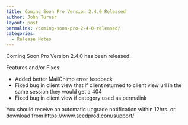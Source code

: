 ```yaml
---
title: Coming Soon Pro Version 2.4.0 Released
author: John Turner
layout: post
permalink: /coming-soon-pro-2-4-0-released/
categories:
  - Release Notes
---
```

Coming Soon Pro Version 2.4.0 has been released.

Features and/or Fixes:

  * Added better MailChimp error feedback
  * Fixed bug in client view that if client returned to client view url in the same session they would get a 404
  * Fixed bug in client view if category used as permalink

You should receive an automatic upgrade notification within 12hrs. or download from <a href="https://www.seedprod.com/support/" target="_blank">https://www.seedprod.com/support/</a>

